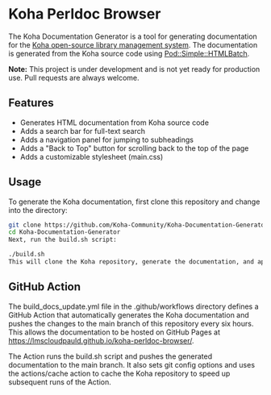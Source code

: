 # Koha Perldoc Browser
The Koha Documentation Generator is a tool for generating documentation for the [Koha open-source library management system](https://koha-community.org/). The documentation is generated from the Koha source code using [Pod::Simple::HTMLBatch](https://metacpan.org/pod/Pod::Simple::HTMLBatch).

**Note:** This project is under development and is not yet ready for production use. Pull requests are always welcome.

## Features
* Generates HTML documentation from Koha source code
* Adds a search bar for full-text search
* Adds a navigation panel for jumping to subheadings
* Adds a "Back to Top" button for scrolling back to the top of the page
* Adds a customizable stylesheet (main.css)

## Usage
To generate the Koha documentation, first clone this repository and change into the directory:

```bash
git clone https://github.com/Koha-Community/Koha-Documentation-Generator.git
cd Koha-Documentation-Generator
Next, run the build.sh script:
```

```bash
./build.sh
This will clone the Koha repository, generate the documentation, and apply the styles and scripts. The generated documentation will be placed in the docs directory
```

## GitHub Action

The build_docs_update.yml file in the .github/workflows directory defines a GitHub Action that automatically generates the Koha documentation and pushes the changes to the main branch of this repository every six hours. This allows the documentation to be hosted on GitHub Pages at https://lmscloudpauld.github.io/koha-perldoc-browser/.

The Action runs the build.sh script and pushes the generated documentation to the main branch. It also sets git config options and uses the actions/cache action to cache the Koha repository to speed up subsequent runs of the Action.